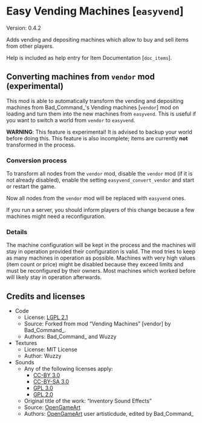 # Easy Vending Machines [`easyvend`]
Version: 0.4.2

Adds vending and depositing machines which allow to buy and sell items from other players.

Help is included as help entry for Item Documentation [`doc_items`].

## Converting machines from `vendor` mod (experimental)
This mod is able to automatically transform the vending and depositing
machines from Bad\_Command\_'s Vending machines [`vendor`] mod on loading
and turn them into the new machines from `easyvend`. This is useful if
you want to switch a world from `vendor` to `easyvend`.

**WARNING**: This feature is experimental! It is advised to backup your world
before doing this. This feature is also incomplete; items are currently
**not** transformed in the process.

### Conversion process
To transform all nodes from the `vendor` mod, disable the `vendor` mod (if
it is not already disabled), enable the setting `easyvend_convert_vendor`
and start or restart the game.

Now all nodes from the `vendor` mod will be replaced  with `easyvend` ones.

If you run a server, you should inform players of this change because a few
machines might need a reconfiguration.

### Details
The machine configuration will be kept in the process and the machines will
stay in operation provided their configuration is valid. The mod tries to
keep as many machines in operation as possible. Machines with very high values
(item count or price) might be disabled because they exceed limits and must
be reconfigured by their owners. Most machines which worked before will likely
stay in operation afterwards.

## Credits and licenses
- Code
    - License: [LGPL 2.1](https://www.gnu.org/licenses/old-licenses/lgpl-2.1.html)
    - Source: Forked from mod “Vending Machines” [vendor] by Bad\_Command\_.
    - Authors: Bad\_Command\_ and Wuzzy
- Textures
    - License: MIT License
    - Author: Wuzzy
- Sounds
    - Any of the following licenses apply:
        - [CC-BY 3.0](https://creativecommons.org/licenses/by/3.0/)
        - [CC-BY-SA 3.0](https://creativecommons.org/licenses/by-sa/3.0/)
        - [GPL 3.0](https://www.gnu.org/licenses/gpl-3.0.html)
        - [GPL 2.0](https://www.gnu.org/licenses/old-licenses/gpl-2.0)
    - Original title of the work: “Inventory Sound Effects”
    - Source: [OpenGameArt](http://opengameart.org/content/inventory-sound-effects)
    - Authors: [OpenGameArt](http://opengameart.org/) user artisticdude, edited by Bad\_Command\_
